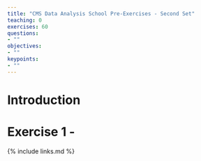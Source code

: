 ```yaml
---
title: "CMS Data Analysis School Pre-Exercises - Second Set"
teaching: 0
exercises: 60
questions:
- ""
objectives:
- ""
keypoints:
- ""
---
```


# Introduction

# Exercise 1 - <FIXME>



{% include links.md %}
